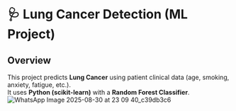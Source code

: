 # 🩺 Lung Cancer Detection (ML Project)

## Overview
This project predicts **Lung Cancer** using patient clinical data (age, smoking, anxiety, fatigue, etc.).  
It uses **Python (scikit-learn)** with a **Random Forest Classifier**.
![WhatsApp Image 2025-08-30 at 23 09 40_c39db3c6](https://github.com/user-attachments/assets/8fb4a470-61d2-4d16-835c-517c11857e22)
